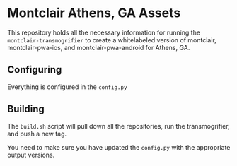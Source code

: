 # Montclair Athens, GA Assets

This repository holds all the necessary information for running the
`montclair-transmogrifier` to create a whitelabeled version of
montclair, montclair-pwa-ios, and montclair-pwa-android for
Athens, GA.

## Configuring

Everything is configured in the `config.py`

## Building

The `build.sh` script will pull down all the repositories, run the
transmogrifier, and push a new tag.

You need to make sure you have updated the `config.py` with the
appropriate output versions.

